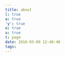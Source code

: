 ```yaml
---
title: about
l: true
a: true
'y': true
o: true
u: true
t: page
date: 2016-03-09 12:48:40
tags:
---
```

